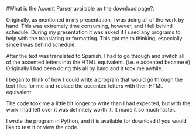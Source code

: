 #What is the Accent Parser available on the download page?.

Originally, as mentioned in my presentation, I was doing all of the work by hand.  This was extremely time consuming, however, and I fell behind schedule.  During my presentation it was asked if I used any programs to help with the translating or formatting.  This got me to thinking, especially since I was behind schedule.

After the text was translated to Spanish, I had to go through and switch all of the accented letters into the HTML equivalent. (i.e. e accented became &eacute;)  Originally I had been doing this all by hand and it took me awhile.

I began to think of how I could write a program that would go through the text files for me and replace the accented letters with their HTML equivalent.

The code took me a little bit longer to write than I had expected, but with the work I had left over it was definitely worth it.  It made it so much faster.

I wrote the program in Python, and it is available for download if you would like to test it or view the code.